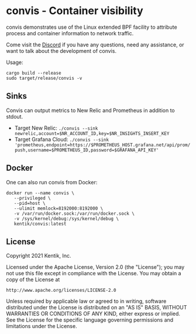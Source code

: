 # convis - Container visibility

convis demonstrates use of the Linux extended BPF facility to
attribute process and container information to network traffic.

Come visit the [Discord](https://discord.gg/kentik) if you have any questions, need any assistance, or want to talk about the development of convis.

Usage:

```
cargo build --release
sudo target/release/convis -v
```

## Sinks

Convis can output metrics to New Relic and Prometheus in addition to stdout. 

* Target New Relic: `./convis --sink newrelic,account=$NR_ACCOUNT_ID,key=$NR_INSIGHTS_INSERT_KEY`
* Target Grafana Cloud: `./convis --sink 'prometheus,endpoint=https://$PROMETHEUS_HOST.grafana.net/api/prom/push,username=$PROMETHEUS_ID,password=$GRAFANA_API_KEY'`
  
## Docker

One can also run convis from Docker:

```
docker run --name convis \
   --privileged \
   --pid=host \
   --ulimit memlock=8192000:8192000 \
   -v /var/run/docker.sock:/var/run/docker.sock \
   -v /sys/kernel/debug:/sys/kernel/debug \
   kentik/convis:latest
```

## License

Copyright 2021 Kentik, Inc.

Licensed under the Apache License, Version 2.0 (the "License");
you may not use this file except in compliance with the License.
You may obtain a copy of the License at

    http://www.apache.org/licenses/LICENSE-2.0

Unless required by applicable law or agreed to in writing, software
distributed under the License is distributed on an "AS IS" BASIS,
WITHOUT WARRANTIES OR CONDITIONS OF ANY KIND, either express or implied.
See the License for the specific language governing permissions and
limitations under the License.
